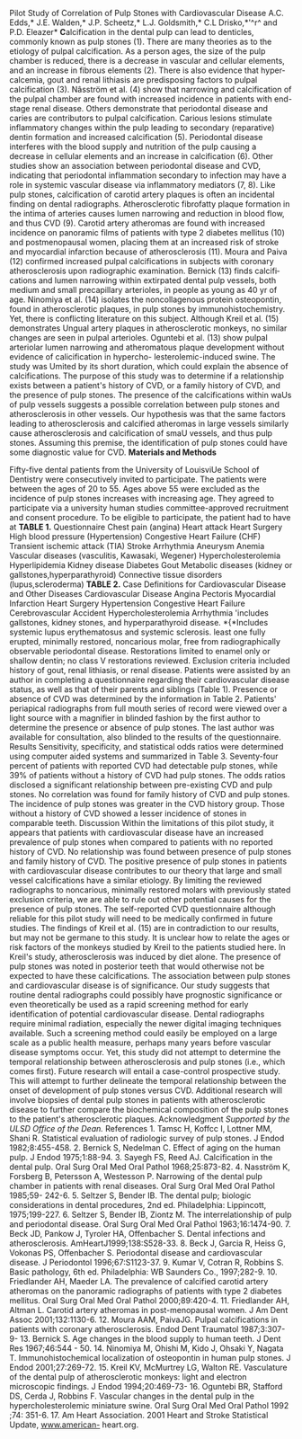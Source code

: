 Pilot Study of Correlation of Pulp Stones with Cardiovascular Disease
A.C. Edds,\* J.E. Walden,\* J.P. Scheetz,\* L.J. Goldsmith,\* C.L
Drisko,\*\'^r^ and P.D. Eleazer\* **C**alcification in the dental pulp can lead to denticles, commonly known as pulp stones (1). There are many theories as to the etiology of pulpal calcification. As a person ages, the size of the pulp chamber is reduced, there is a decrease in vascular and cellular elements, and an increase in fibrous elements (2).
There is also evidence that hyper­calcemia, gout and renal lithiasis are predisposing factors to pulpal calcification (3). Nâsström et al. (4) show that narrowing and calcification of the pulpal chamber are found with increased incidence in patients with end-stage renal disease.
Others dem­onstrate that periodontal disease and caries are contributors to pulpal calcification. Carious lesions stimulate inflammatory changes within the pulp leading to secondary (reparative) dentin formation and increased calcification (5). Periodontal disease interferes with the blood supply and nutrition of the pulp causing a decrease in cellular elements and an increase in calcification (6). Other studies show an association be­tween periodontal disease and CVD, indicating that periodontal inflammation secondary to infection may have a role in systemic vascular disease via inflammatory mediators (7, 8).
Like pulp stones, calcification of carotid artery plaques is often an incidental finding on dental radiographs. Atherosclerotic fibrofatty plaque formation in the intima of arteries causes lumen narrowing and reduction in blood flow, and thus CVD (9). Carotid artery atheromas are found with increased incidence on panoramic films of patients with type 2 diabetes mellitus (10) and postmenopausal women, placing them at an increased risk of stroke and myocardial infarction because of atherosclerosis (11).
Moura and Paiva (12) confirmed increased pulpal calcifications in subjects with coronary atherosclerosis upon radiographic examination.
Bernick (13) finds calcifi­cations and lumen narrowing within extirpated dental pulp vessels, both medium and small precapillary arterioles, in people as young as 40 yr of age. Ninomiya et al. (14) isolates the noncollagenous protein osteopontin, found in atherosclerotic plaques, in pulp stones by immunohistochemistry.
Yet, there is conflicting literature on this subject. Although Kreil et al. (15) dem­onstrates Ungual artery plaques in atherosclerotic monkeys, no similar changes are seen in pulpal arterioles. Oguntebi et al. (13) show pulpal arteriolar lumen narrowing and atheromatous plaque development without evidence of calicification in hypercho- lesterolemic-induced swine. The study was Umited by its short duration, which could explain the absence of calcifications.
The purpose of this study was to determine if a relationship exists between a patient's history of CVD, or a family history of CVD, and the presence of pulp stones. The presence of the calcifications within waUs of pulp vessels suggests a possible correlation between pulp stones and atherosclerosis in other vessels. Our hypothesis was that the same factors leading to atherosclerosis and calcified atheromas in large vessels simi­larly cause atherosclerosis and calcification of smaU vessels, and thus pulp stones. Assuming this premise, the identification of pulp stones could have some diagnostic value for CVD.
**Materials and Methods**

Fifty-five dental patients from the University of LouisviUe School of Dentistry were consecutively invited to participate. The patients were between the ages of 20 to 55. Ages above 55 were excluded as the incidence of pulp stones increases with increasing age. They agreed to participate via a university human studies committee-approved recruit­ment and consent procedure. To be eligible to participate, the patient had to have at **TABLE 1.** Questionnaire
Chest pain (angina)
Heart attack Heart Surgery
High blood pressure (Hypertension)
Congestive Heart Failure (CHF)
Transient ischemic attack (TIA)
Stroke
Arrhythmia Aneurysm
Anemia
Vascular diseases (vasculitis, Kawasaki, Wegener) Hypercholesterolemia
Hyperlipidemia
Kidney disease
Diabetes
Gout
Metabolic diseases (kidney or gallstones,hyperparathyroid)
Connective tissue disorders (lupus,scleroderma) **TABLE 2.** Case Definitions for Cardiovascular Disease and Other
Diseases Cardiovascular Disease
Angina Pectoris
Myocardial Infarction
Heart Surgery
Hypertension
Congestive Heart Failure
Cerebrovascular Accident
Hypercholesterolemia
Arrhythmia 'includes gallstones, kidney stones, and hyperparathyroid disease.
*{*Includes systemic lupus erythematosus and systemic sclerosis.
least one fully erupted, minimally restored, noncarious molar, free from radiographically observable periodontal disease. Restorations limited to enamel only or shallow dentin; no class V restorations reviewed.
Exclusion criteria included history of gout, renal lithiasis, or renal dis­ease.
Patients were assisted by an author in completing a questionnaire regarding their cardiovascular disease status, as well as that of their parents and siblings (Table 1). Presence or absence of CVD was deter­mined by the information in Table 2. Patients' periapical radiographs from full mouth series of record were viewed over a light source with a magnifier in blinded fashion by the first author to determine the pres­ence or absence of pulp stones. The last author was available for con­sultation, also blinded to the results of the questionnaire.
Results
Sensitivity, specificity, and statistical odds ratios were determined using computer aided systems and summarized in Table 3.
Seventy-four percent of patients with reported CVD had detectable pulp stones, while 39% of patients without a history of CVD had pulp stones.
The odds ratios disclosed a significant relationship between pre-existing CVD and pulp stones. No correlation was found for family history of CVD and pulp stones. The incidence of pulp stones was greater in the CVD history group. Those without a history of CVD showed a lesser incidence of stones in comparable teeth.
Discussion
Within the limitations of this pilot study, it appears that patients with cardiovascular disease have an increased prevalence of pulp stones when compared to patients with no reported history of CVD. No rela­tionship was found between presence of pulp stones and family history of CVD. The positive presence of pulp stones in patients with cardiovas­cular disease contributes to our theory that large and small vessel cal­cifications have a similar etiology. By limiting the reviewed radiographs to noncarious, minimally restored molars with previously stated exclu­sion criteria, we are able to rule out other potential causes for the presence of pulp stones. The self-reported CVD questionnaire although reliable for this pilot study will need to be medically confirmed in future studies.
The findings of Kreil et al. (15) are in contradiction to our results, but may not be germane to this study. It is unclear how to relate the ages or risk factors of the monkeys studied by Kreil to the patients studied here. In Kreil's study, atherosclerosis was induced by diet alone. The presence of pulp stones was noted in posterior teeth that would other­wise not be expected to have these calcifications.
The association between pulp stones and cardiovascular disease is of significance. Our study suggests that routine dental radiographs could pos­sibly have prognostic significance or even theoretically be used as a rapid screening method for early identification of potential cardiovascular dis­ease. Dental radiographs require minimal radiation, especially the newer digital imaging techniques available. Such a screening method could easily be employed on a large scale as a public health measure, perhaps many years before vascular disease symptoms occur.
Yet, this study did not attempt to determine the temporal relation­ship between atherosclerosis and pulp stones (i.e., which comes first).
Future research will entail a case-control prospective study. This will attempt to further delineate the temporal relationship between the onset of development of pulp stones versus CVD. Additional research will involve biopsies of dental pulp stones in patients with atherosclerotic disease to further compare the biochemical composition of the pulp stones to the patient's atherosclerotic plaques.
Acknowledgment *Supported by the ULSD Office of the Dean.*
References 1. Tamsc H, Koffcc I, Lottner MM, Shani R. Statistical evaluation of radiologic survey of pulp stones. J Endod 1982;8:455-458.
2. Bernick S, Nedelman C. Effect of aging on the human pulp. J Endod 1975;1:88-94.
3. Sayegh FS, Reed AJ. Calcification in the dental pulp. Oral Surg Oral Med Oral Pathol 1968;25:873-82.
4. Nasström K, Forsberg B, Petersson A, Westesson P. Narrowing of the dental pulp chamber in patients with renal diseases. Oral Surg Oral Med Oral Pathol 1985;59- 242-6.
5. Seltzer S, Bender IB. The dental pulp; biologic considerations in dental procedures, 2nd ed. Philadelphia: Lippincott, 1975;199-227.
6. Seltzer S, Bender IB, Ziontz M. The interrelationship of pulp and periodontal disease. Oral Surg Oral Med Oral Pathol 1963;16:1474-90.
7. Beck JD, Pankow J, Tyroler HA, Offenbacher S. Dental infections and atherosclerosis. AmHeartJ1999;138:S528-33.
8. Beck J, Garcia R, Heiss G, Vokonas PS, Offenbacher S. Periodontal disease and cardiovascular disease. J Periodontol 1996;67:S1123-37.
9. Kumar V, Cotran R, Robbins S. Basic pathology, 6th ed. Philadelphia: WB Saunders Co., 1997;282-9.
10. Friedlander AH, Maeder LA. The prevalence of calcified carotid artery atheromas on the panoramic radiographs of patients with type 2 diabetes mellitus. Oral Surg Oral Med Oral Pathol 2000;89:420-4.
11. Friedlander AH, Altman L. Carotid artery atheromas in post-menopausal women. J Am Dent Assoc 2001;132:1130-6.
12. Moura AAM, PaivaJG. Pulpal calcifications in patients with coronary atherosclerosis. Endod Dent Traumatol 1987;3:307-9- 13. Bernick S. Age changes in the blood supply to human teeth. J Dent Res 1967;46:544 - 50.
14. Ninomiya M, Ohishi M, Kido J, Ohsaki Y, Nagata T.
 Immunohistochemical localization of osteopontin in human pulp stones. J Endod 2001;27:269-72.
15. Kreil KV, McMurtrey LG, Walton RE. Vasculature of the dental pulp of atherosclerotic monkeys: light and electron microscopic findings. J Endod 1994;20:469-73- 16. Oguntebi BR, Stafford DS, Cerda J, Robbins F. Vascular changes in the dental pulp in the hypercholesterolemic miniature swine. Oral Surg Oral Med Oral Pathol 1992 ;74: 351-6.
17. Am Heart Association. 2001 Heart and Stroke Statistical Update, [www.american-](http://www.american-heart.org) heart.org.

